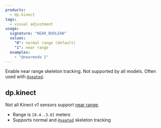```yaml
---
products:
  - dp.kinect
tags:
  - visual adjustment
usage:
  signature: "NEAR_BOOLEAN"
  values:
    "0": normal range (default)
    "1": near range
  examples:
    - "@nearmode 1"
---
```


Enable near range skeleton tracking. Not supported by all models.
Often used with [`@seated`](seated.md).

## dp.kinect

Not all Kinect v1 sensors support
[near range](https://learn.microsoft.com/en-us/previous-versions/windows/kinect-1.8/hh973078(v=ieb.10)#depth-space-range).

* Range is `[0.4..3.0]` meters
* Supports normal and [`@seated`](seated.md) skeleton tracking
